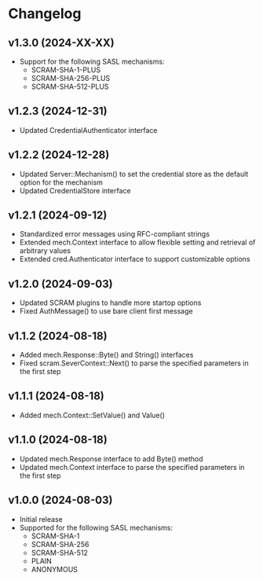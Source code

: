 # Changelog

## v1.3.0 (2024-XX-XX)
- Support for the following SASL mechanisms:
  - SCRAM-SHA-1-PLUS
  - SCRAM-SHA-256-PLUS
  - SCRAM-SHA-512-PLUS

## v1.2.3 (2024-12-31)
- Updated CredentialAuthenticator interface

## v1.2.2 (2024-12-28)
- Updated Server::Mechanism() to set the credential store as the default option for the mechanism
- Updated CredentialStore interface 

## v1.2.1 (2024-09-12)
- Standardized error messages using RFC-compliant strings
- Extended mech.Context interface to allow flexible setting and retrieval of arbitrary values
- Extended cred.Authenticator interface to support customizable options

## v1.2.0 (2024-09-03)
- Updated SCRAM plugins to handle more startop options
- Fixed AuthMessage() to use bare client first message

## v1.1.2 (2024-08-18)
- Added mech.Response::Byte() and String() interfaces
- Fixed scram.SeverContext::Next() to parse the specified parameters in the first step

## v1.1.1 (2024-08-18)
- Added mech.Context::SetValue() and Value()

## v1.1.0 (2024-08-18)
- Updated mech.Response interface to add Byte() method
- Updated mech.Context interface to parse the specified parameters in the first step

## v1.0.0 (2024-08-03)
- Initial release  
- Supported for the following SASL mechanisms:
  - SCRAM-SHA-1
  - SCRAM-SHA-256
  - SCRAM-SHA-512
  - PLAIN
  - ANONYMOUS
